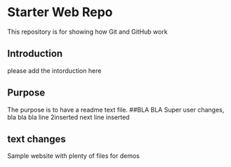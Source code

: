 # Starter Web Repo

This repository is for showing how Git and GitHub work
## Introduction
please add the intorduction here

## Purpose
The purpose is to have a readme text file.
##BLA BLA
Super user changes, bla bla bla
line 2inserted
next line inserted
## text changes
Sample website with plenty of files for demos